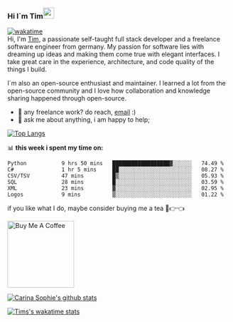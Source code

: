 ### Hi I´m Tim<img src="https://media.giphy.com/media/hvRJCLFzcasrR4ia7z/giphy.gif" width="25px">
[![wakatime](https://wakatime.com/badge/user/0c99f2a9-fba4-47f8-a649-0cdfa7ea59ff.svg)](https://wakatime.com/@0c99f2a9-fba4-47f8-a649-0cdfa7ea59ff)
<br />
Hi, I'm [Tim](https://github.com/Ceye4n/), a passionate self-taught full stack developer and a freelance software engineer from germany. My passion for software lies with dreaming up ideas and making them come true with elegant interfaces. I take great care in the experience, architecture, and code quality of the things I build.

I´m also an open-source enthusiast and maintainer. I learned a lot from the open-source community and I love how collaboration and knowledge sharing happened through open-source.
- 💼 any freelance work? do reach, [email](mailto:tf1s@gmx.de) :)
- 💬 ask me about anything, i am happy to help;


[![Top Langs](https://github-readme-stats.vercel.app/api/top-langs/?username=Ceye4n&layout=compact&theme=github_dark&langs_count=8)](https://github.com/anuraghazra/github-readme-stats)

📊 **this week i spent my time on:**
<!--START_SECTION:waka-->

```text
Python           9 hrs 50 mins   ██████████████████▓░░░░░░   74.49 %
C#               1 hr 5 mins     ██░░░░░░░░░░░░░░░░░░░░░░░   08.27 %
CSV/TSV          47 mins         █▒░░░░░░░░░░░░░░░░░░░░░░░   05.93 %
SQL              28 mins         █░░░░░░░░░░░░░░░░░░░░░░░░   03.59 %
XML              23 mins         ▓░░░░░░░░░░░░░░░░░░░░░░░░   02.95 %
Logos            9 mins          ▒░░░░░░░░░░░░░░░░░░░░░░░░   01.22 %
```

<!--END_SECTION:waka-->
 

if you like what I do, maybe consider buying me a tea 🥺👉👈

<a href="https://paypal.me/Ceye4n" target="_blank"><img src="https://cdn.buymeacoffee.com/buttons/v2/default-red.png" alt="Buy Me A Coffee" width="150" ></a>

[![Carina Sophie's github stats](https://github-readme-stats.vercel.app/api?username=Ceye4n&count_private=true&show_icons=true&theme=github_dark&show_owner=true)](https://github.com/Ceye4n)

[![Tims's wakatime stats](https://github-readme-stats.vercel.app/api/wakatime?username=Ceye4n&&theme=github_dark&langs_count=8)](https://github.com/anuraghazra/github-readme-stats)
